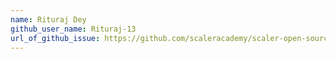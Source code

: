 ```yaml
---
name: Rituraj Dey
github_user_name: Rituraj-13
url_of_github_issue: https://github.com/scaleracademy/scaler-open-source-september-challenge/issues/265
---
```

